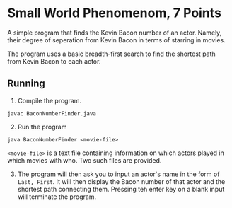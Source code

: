 # Small World Phenomenom, 7 Points 
A simple program that finds the Kevin Bacon number of an actor. Namely, their degree of seperation from Kevin Bacon in terms of starring in movies.

The program uses a basic breadth-first search to find the shortest path from Kevin Bacon to each actor.

## Running
1) Compile the program.

``` javac BaconNumberFinder.java ```

2) Run the program

``` java BaconNumberFinder <movie-file> ```

`<movie-file>` is a text file containing information on which actors played in which movies with who. Two such files are provided.

3) The program will then ask you to input an actor's name in the form of `Last, First`. It will then display the Bacon number of that actor and the shortest path connecting them. Pressing teh enter key on a blank input will terminate the program.
